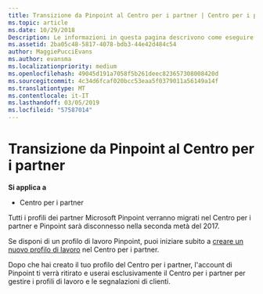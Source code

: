 ```yaml
---
title: Transizione da Pinpoint al Centro per i partner | Centro per i partner
ms.topic: article
ms.date: 10/29/2018
Description: Le informazioni in questa pagina descrivono come eseguire la transizione da Pinpoint al Centro per i partner.
ms.assetid: 2ba05c48-5817-4078-bdb3-44e42d484c54
author: MaggiePucciEvans
ms.author: evansma
ms.localizationpriority: medium
ms.openlocfilehash: 49045d191a7058f5b261deec823657308008420d
ms.sourcegitcommit: 4c34d6fcaf020bcc53eaa5f0379011a56149a14f
ms.translationtype: MT
ms.contentlocale: it-IT
ms.lasthandoff: 03/05/2019
ms.locfileid: "57587014"
---
```

# <a name="transition-from-pinpoint-to-partner-center"></a>Transizione da Pinpoint al Centro per i partner

**Si applica a**

-  Centro per i partner

Tutti i profili dei partner Microsoft Pinpoint verranno migrati nel Centro per i partner e Pinpoint sarà disconnesso nella seconda metà del 2017. 

Se disponi di un profilo di lavoro Pinpoint, puoi iniziare subito a [creare un nuovo profilo di lavoro](create-a-marketing-profile.md) nel Centro per i partner.

Dopo che hai creato il tuo profilo del Centro per i partner, l'account di Pinpoint ti verrà ritirato e userai esclusivamente il Centro per i partner per gestire i profili di lavoro e le segnalazioni di clienti.